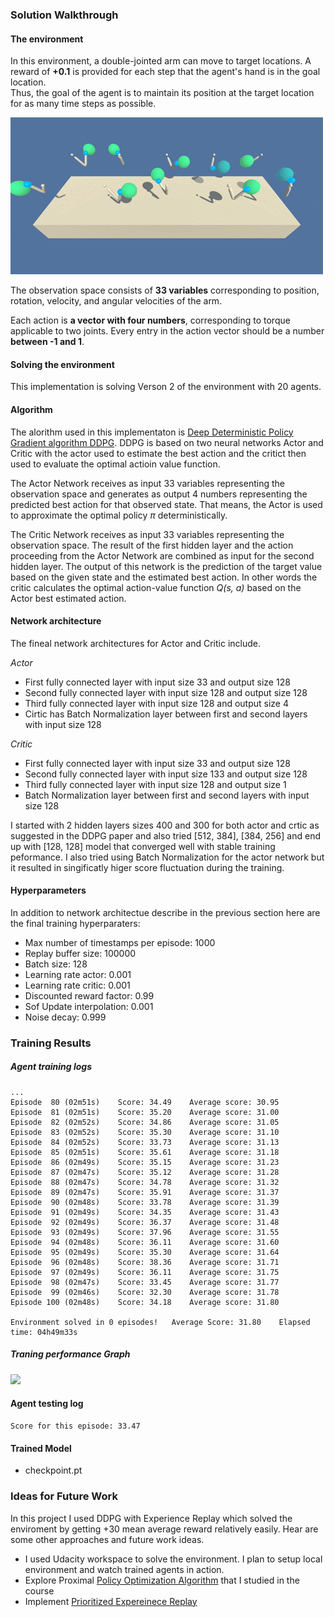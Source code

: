 ### Solution Walkthrough


#### The environment

In this environment, a double-jointed arm can move to target locations. A reward of **+0.1** is provided for each step that the agent's hand is in the goal location.  
Thus, the goal of the agent is to maintain its position at the target location for as many time steps as possible.

![](./images/reacher.gif)

The observation space consists of **33 variables** corresponding to position, rotation, velocity, and angular velocities of the arm.  

Each action is **a vector with four numbers**, corresponding to torque applicable to two joints. Every entry in the action vector should be a number **between -1 and 1**.


#### Solving the environment

This implementation is solving Verson 2 of the environment with 20 agents.


#### Algorithm

The alorithm used in this implementaton is [Deep Deterministic Policy Gradient algorithm DDPG](https://arxiv.org/abs/1509.02971). DDPG is based on two neural networks Actor and Critic with the actor used to estimate the best action and the critict then used to evaluate the optimal actioin value function.

The Actor Network receives as input 33 variables representing the observation space and generates as output 4 numbers representing the predicted best action for that observed state. That means, the Actor is used to approximate the optimal policy _π_ deterministically.

The Critic Network receives as input 33 variables representing the observation space. The result of the first hidden layer and the action proceeding from the Actor Network are combined as input for the second hidden layer. The output of this network is the prediction of the target value based on the given state and the estimated best action. In other words the critic calculates the optimal action-value function _Q(s, a)_ based on the Actor best estimated action.

#### Network architecture

The fineal network architectures for Actor and Critic include.

_Actor_ 
* First fully connected layer with input size 33 and output size 128
* Second fully connected layer with input size 128 and output size 128
* Third fully connected layer with input size 128 and output size 4
* Cirtic has Batch Normalization layer between first and second layers with input size 128

_Critic_ 
* First fully connected layer with input size 33 and output size 128
* Second fully connected layer with input size 133 and output size 128
* Third fully connected layer with input size 128 and output size 1
* Batch Normalization layer between first and second layers with input size 128

I started with 2 hidden layers sizes 400 and 300 for both actor and crtic as suggested in the DDPG paper and also tried [512, 384], [384, 256] and end up with [128, 128] model that converged well with stable training peformance. I also tried using Batch Normalization for the actor network but it resulted in singificatly higer score fluctuation during the training.

#### Hyperparameters

In addition to network architectue describe in the previous section here are the final training hyperparaters:

* Max number of timestamps per episode: 1000
* Replay buffer size: 100000
* Batch size: 128
* Learning rate actor: 0.001
* Learning rate critic: 0.001
* Discounted reward factor: 0.99
* Sof Update interpolation: 0.001
* Noise decay: 0.999

### Training Results

##### Agent training logs

 ```
...
Episode  80 (02m51s)	Score: 34.49 	Average score: 30.95 
Episode  81 (02m51s)	Score: 35.20 	Average score: 31.00 
Episode  82 (02m52s)	Score: 34.86 	Average score: 31.05 
Episode  83 (02m52s)	Score: 35.30 	Average score: 31.10 
Episode  84 (02m52s)	Score: 33.73 	Average score: 31.13 
Episode  85 (02m51s)	Score: 35.61 	Average score: 31.18 
Episode  86 (02m49s)	Score: 35.15 	Average score: 31.23 
Episode  87 (02m47s)	Score: 35.12 	Average score: 31.28 
Episode  88 (02m47s)	Score: 34.78 	Average score: 31.32 
Episode  89 (02m47s)	Score: 35.91 	Average score: 31.37 
Episode  90 (02m48s)	Score: 33.78 	Average score: 31.39 
Episode  91 (02m49s)	Score: 34.35 	Average score: 31.43 
Episode  92 (02m49s)	Score: 36.37 	Average score: 31.48 
Episode  93 (02m49s)	Score: 37.96 	Average score: 31.55 
Episode  94 (02m48s)	Score: 36.11 	Average score: 31.60 
Episode  95 (02m49s)	Score: 35.30 	Average score: 31.64 
Episode  96 (02m48s)	Score: 38.36 	Average score: 31.71 
Episode  97 (02m49s)	Score: 36.11 	Average score: 31.75 
Episode  98 (02m47s)	Score: 33.45 	Average score: 31.77 
Episode  99 (02m46s)	Score: 32.30 	Average score: 31.78 
Episode 100 (02m48s)	Score: 34.18 	Average score: 31.80 

Environment solved in 0 episodes!	Average Score: 31.80	Elapsed time: 04h49m33s

 ```

##### Traning performance Graph

![](./images/training-results.png)

#### Agent testing log

```
Score for this episode: 33.47
```

#### Trained Model

* checkpoint.pt

### Ideas for Future Work

In this project I used DDPG with Experience Replay which solved the enviroment by getting +30 mean average reward relatively easily. Hear are some other approaches and future work ideas.

* I used Udacity workspace to solve the environment. I plan to setup local environment and watch trained agents in action.
* Explore Proximal [Policy Optimization Algorithm](https://arxiv.org/abs/1707.06347) that I studied in the course
* Implement [Prioritized Expereinece Replay](https://arxiv.org/abs/1511.05952)
 

